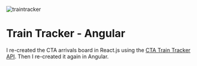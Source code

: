 ![traintracker](https://user-images.githubusercontent.com/26948028/84946394-41070a80-b0ae-11ea-9ce1-aeee47edb0b1.png)
# Train Tracker - Angular

I re-created the CTA arrivals board in React.js using the [CTA Train Tracker API](https://www.transitchicago.com/developers/ttdocs/). Then I re-created it again in Angular.
